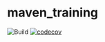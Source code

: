 # maven_training
![Build](https://github.com/williamBarbosaEpita/java_api_training/actions/workflows/build.yml/badge.svg)
[![codecov](https://codecov.io/gh/williamBarbosaEpita/java_api_training/branch/main/graph/badge.svg)](https://codecov.io/gh/williamBarbosaEpita/java_api_training)

